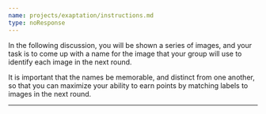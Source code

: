 ```yaml
---
name: projects/exaptation/instructions.md
type: noResponse
---
```


In the following discussion, you will be shown a series of images, and your task is to come up with a name for the image that your group will use to identify each image in the next round.

It is important that the names be memorable, and distinct from one another, so that you can maximize your ability to earn points by matching labels to images in the next round.

---

